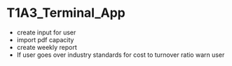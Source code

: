 # T1A3_Terminal_App

- create input for user
- import pdf capacity
- create weekly report
- If user goes over industry standards for cost to turnover ratio warn user

